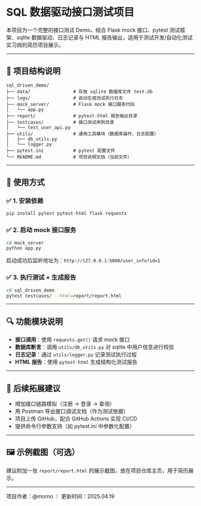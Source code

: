 # SQL 数据驱动接口测试项目

本项目为一个完整的接口测试 Demo，结合 Flask mock 接口、pytest 测试框架、sqlite 数据驱动、日志记录与 HTML 报告输出，适用于测试开发/自动化测试实习岗的简历项目展示。

---

## 📁 项目结构说明

```
sql_driven_demo/
├── data/                # 存放 sqlite 数据库文件 test.db
├── logs/                # 自动生成测试执行日志
├── mock_server/         # Flask mock 接口服务代码
│   └── app.py
├── report/              # pytest-html 报告输出目录
├── testcases/           # 接口测试用例目录
│   └── test_user_api.py
├── utils/               # 通用工具模块（数据库操作、日志配置）
│   ├── db_utils.py
│   └── logger.py
├── pytest.ini           # pytest 配置文件
└── README.md            # 项目说明文档（当前文件）
```

---

## 🚀 使用方式

### ✅ 1. 安装依赖

```bash
pip install pytest pytest-html flask requests
```

### ✅ 2. 启动 mock 接口服务

```bash
cd mock_server
python app.py
```

启动成功后监听地址为：`http://127.0.0.1:5000/user_info?id=1`

### ✅ 3. 执行测试 + 生成报告

```bash
cd sql_driven_demo
pytest testcases/ --html=report/report.html
```

---

## 🔍 功能模块说明

- **接口调用**：使用 `requests.get()` 请求 mock 接口
- **数据库断言**：调用 `utils/db_utils.py` 对 sqlite 中用户信息进行校验
- **日志记录**：通过 `utils/logger.py` 记录测试执行过程
- **HTML 报告**：使用 `pytest-html` 生成结构化测试报告

---

## 📌 后续拓展建议

- 增加接口链路模拟（注册 → 登录 → 查询）
- 用 Postman 导出接口调试文档（作为测试依据）
- 项目上传 GitHub，配合 GitHub Actions 实现 CI/CD
- 提供命令行参数支持（如 pytest.ini 中参数化配置）

---

## 🖼️ 示例截图（可选）

建议附加一张 `report/report.html` 的展示截图，放在项目仓库主页，用于简历展示。

---

项目作者：@momo ｜ 更新时间：2025.04.19
